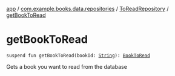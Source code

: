 [app](../../index.md) / [com.example.books.data.repositories](../index.md) / [ToReadRepository](index.md) / [getBookToRead](./get-book-to-read.md)

# getBookToRead

`suspend fun getBookToRead(bookId: `[`String`](https://kotlinlang.org/api/latest/jvm/stdlib/kotlin/-string/index.html)`): `[`BookToRead`](../../com.example.books.data.toread/-book-to-read/index.md)

Gets a book you want to read from the database

